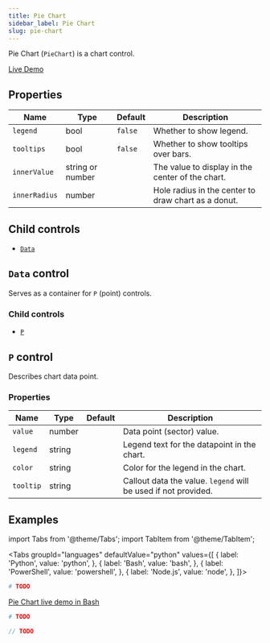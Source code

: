```yaml
---
title: Pie Chart
sidebar_label: Pie Chart
slug: pie-chart
---
```


Pie Chart (`PieChart`) is a chart control.

<a class="control-demo" href="https://repl.it/@pglet/bash-piechart-example" target="_blank">Live Demo</a>

## Properties

| Name       | Type   | Default | Description |
| -----------| ------ | ------- | ----------- |
| `legend`   | bool   | `false` | Whether to show legend. |
| `tooltips` | bool   | `false` | Whether to show tooltips over bars. |
| `innerValue` | string or number   |  | The value to display in the center of the chart. |
| `innerRadius` | number   |  | Hole radius in the center to draw chart as a donut. |

## Child controls

* [`Data`](#data-control)

## `Data` control

Serves as a container for `P` (point) controls.

### Child controls

* [`P`](#p-control)

## `P` control

Describes chart data point.

### Properties

| Name       | Type   | Default | Description |
| ---------- | ------ | ------- | ----------- |
| `value`        | number |         | Data point (sector) value. |
| `legend`   | string |         | Legend text for the datapoint in the chart.  |
| `color`    | string |         | Color for the legend in the chart. |
| `tooltip` | string |         | Callout data the value. `legend` will be used if not provided. |

## Examples

import Tabs from '@theme/Tabs';
import TabItem from '@theme/TabItem';

<Tabs groupId="languages" defaultValue="python" values={[
  { label: 'Python', value: 'python', },
  { label: 'Bash', value: 'bash', },
  { label: 'PowerShell', value: 'powershell', },
  { label: 'Node.js', value: 'node', },
]}>

<TabItem value="python">

```python
# TODO
```

</TabItem>

<TabItem value="bash">

[Pie Chart live demo in Bash](https://repl.it/@pglet/bash-piechart-example)

</TabItem>

<TabItem value="powershell">

```powershell
# TODO
```

</TabItem>

<TabItem value="node">

```javascript
// TODO
```

</TabItem>

</Tabs>